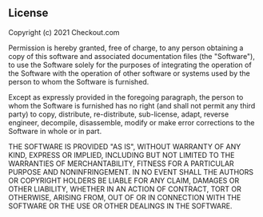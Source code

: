 ## License

Copyright (c) 2021 Checkout.com

Permission is hereby granted, free of charge, to any person obtaining a copy of this software and associated documentation files (the "Software"), to use the Software solely for the purposes of integrating the operation of the Software with the operation of other software or systems used by the person to whom the Software is furnished. 

Except as expressly provided in the foregoing paragraph, the person to whom the Software is furnished has no right (and shall not permit any third party) to copy, distribute, re-distribute, sub-license, adapt, reverse engineer, decompile, disassemble, modify or make error corrections to the Software in whole or in part.

THE SOFTWARE IS PROVIDED "AS IS", WITHOUT WARRANTY OF ANY KIND, EXPRESS OR IMPLIED, INCLUDING BUT NOT LIMITED TO THE WARRANTIES OF MERCHANTABILITY, FITNESS FOR A PARTICULAR PURPOSE AND NONINFRINGEMENT. IN NO EVENT SHALL THE AUTHORS OR COPYRIGHT HOLDERS BE LIABLE FOR ANY CLAIM, DAMAGES OR OTHER LIABILITY, WHETHER IN AN ACTION OF CONTRACT, TORT OR OTHERWISE, ARISING FROM, OUT OF OR IN CONNECTION WITH THE SOFTWARE OR THE USE OR OTHER DEALINGS IN THE SOFTWARE.